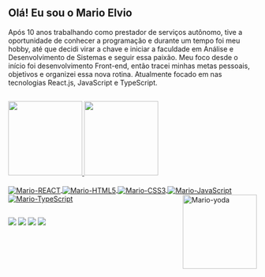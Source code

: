## Olá! Eu sou o Mario Elvio

Após 10 anos trabalhando como prestador de serviços autônomo, tive a oportunidade de conhecer a programação e durante um tempo foi meu hobby, até que decidi virar a chave e iniciar a faculdade em Análise e Desenvolvimento de Sistemas e seguir essa paixão. Meu foco desde o início foi desenvolvimento Front-end, então tracei minhas metas pessoais, objetivos e organizei essa nova rotina. Atualmente focado em nas tecnologias React.js, JavaScript e TypeScript.

##
 <div>
  <a href="https://marioelvio.com">
  <img height="150em" src="https://github-readme-stats.vercel.app/api?username=jukerah&show_icons=true&theme=merko&include_all_commits=true&count_private=true"/>
  <img height="150em" src="https://github-readme-stats.vercel.app/api/top-langs/?username=jukerah&layout=compact&langs_count=7&theme=merko"/></a>
</div>
<div style="display: inline_block"><br>
  <a href="https://marioelvio.com">
   <img align="center" alt="Mario-REACT" src="https://img.shields.io/badge/react-239120?style=for-the-badge&logo=react&logoColor=white">
  <img align="center" alt="Mario-HTML5" src="https://img.shields.io/badge/HTML-239120?style=for-the-badge&logo=html5&logoColor=white">
  <img align="center" alt="Mario-CSS3" src="https://img.shields.io/badge/CSS-239120?&style=for-the-badge&logo=css3&logoColor=white">
  <img align="center" alt="Mario-JavaScript" src="https://img.shields.io/badge/JavaScript-F7DF1E?style=for-the-badge&logo=javascript&logoColor=black">
  <img align="center" alt="Mario-TypeScript" src="https://img.shields.io/badge/typescript-239120?style=for-the-badge&logo=typescript&logoColor=white">
  <img align="right" alt="Mario-yoda" height="150" width="150" src="https://media.giphy.com/media/MC6eSuC3yypCU/giphy.gif"></a>
</div>
  
  ##
 
<div> 
  <a href="https://github.com/jukerah" target="_blank"><img src="https://img.shields.io/badge/GitHub-100000?style=for-the-badge&logo=github&logoColor=white" target="_blank"></a>
  <a href = "mailto:juka_mebaj@hotmail.com"><img src="https://img.shields.io/badge/Microsoft_Outlook-0078D4?style=for-the-badge&logo=microsoft-outlook&logoColor=white" target="_blank"></a>
  <a href="https://www.linkedin.com/in/mario-elvio-botelho-alves-junior-5a737a132" target="_blank"><img src="https://img.shields.io/badge/LinkedIn-0077B5?style=for-the-badge&logo=linkedin&logoColor=white" target="_blank"></a>
  <a href="https://api.whatsapp.com/send?phone=5516988658468" target="_blank"><img src="https://img.shields.io/badge/WhatsApp-25D366?style=for-the-badge&logo=whatsapp&logoColor=white" target="_blank"></a> 
</div>

